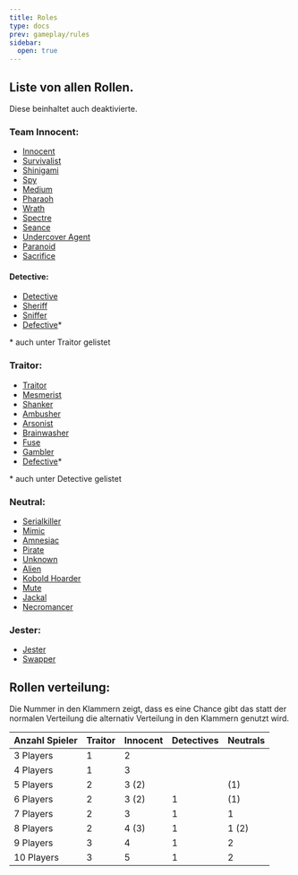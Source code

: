```yaml
---
title: Roles
type: docs
prev: gameplay/rules
sidebar:
  open: true
---
```


## Liste von allen Rollen.

Diese beinhaltet auch deaktivierte.

### Team Innocent:

- [Innocent](innocent)
- [Survivalist](innocent/survivalist)
- [Shinigami](innocent/shinigami)
- [Spy](innocent/spy)
- [Medium](innocent/medium)
- [Pharaoh](innocent/pharaoh)
- [Wrath](innocent/wrath)
- [Spectre](innocent/spectre)
- [Seance](innocent/seance)
- [Undercover Agent](innocent/undercover-agent)
- [Paranoid](innocent/paranoid)
- [Sacrifice](innocent/sacrifice)

#### Detective:

- [Detective](innocent/detective)
- [Sheriff](innocent/detective/sheriff)
- [Sniffer](innocent/detective/sniffer)
- [Defective](traitor/defective)\*

\* auch unter Traitor gelistet

### Traitor:

- [Traitor](traitor)
- [Mesmerist](traitor/mesmerist)
- [Shanker](traitor/shanker)
- [Ambusher](traitor/ambusher)
- [Arsonist](traitor/arsonist)
- [Brainwasher](traitor/brainwasher)
- [Fuse](traitor/fuse)
- [Gambler](traitor/gambler)
- [Defective](traitor/defective)\*

\* auch unter Detective gelistet

### Neutral:

- [Serialkiller](serialkiller)
- [Mimic](mimic)
- [Amnesiac](amnesiac)
- [Pirate](pirate)
- [Unknown](unknown)
- [Alien](alien)
- [Kobold Hoarder](kobold%20holder)
- [Mute](mute)
- [Jackal](disabled/jackal)
- [Necromancer](necromancer)

### Jester:

- [Jester](jester)
- [Swapper](jester/swapper)

## Rollen verteilung:

Die Nummer in den Klammern zeigt, dass es eine Chance gibt das statt der normalen Verteilung die alternativ Verteilung in den Klammern genutzt wird.

| **Anzahl Spieler** | **Traitor** | **Innocent** | **Detectives** | **Neutrals** |
| ------------------ | ----------- | ------------ | -------------- | ------------ |
| 3 Players          | 1           | 2            |                |              |
| 4 Players          | 1           | 3            |                |              |
| 5 Players          | 2           | 3 (2)        |                | (1)          |
| 6 Players          | 2           | 3 (2)        | 1              | (1)          |
| 7 Players          | 2           | 3            | 1              | 1            |
| 8 Players          | 2           | 4 (3)        | 1              | 1 (2)        |
| 9 Players          | 3           | 4            | 1              | 2            |
| 10 Players         | 3           | 5            | 1              | 2            |
